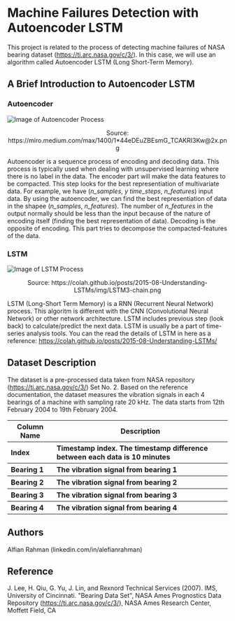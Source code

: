 # Machine Failures Detection with Autoencoder LSTM

This project is related to the process of detecting machine failures of NASA bearing dataset (https://ti.arc.nasa.gov/c/3/). In this case, we will use an algorithm called Autoencoder LSTM (Long Short-Term Memory). 

## A Brief Introduction to Autoencoder LSTM 
### Autoencoder 
![Image of Autoencoder Process](https://miro.medium.com/max/1400/1*44eDEuZBEsmG_TCAKRI3Kw@2x.png)
<p align='center'>Source: https://miro.medium.com/max/1400/1*44eDEuZBEsmG_TCAKRI3Kw@2x.png</p>

Autoencoder is a sequence process of encoding and decoding data. This process is typically used when dealing with unsupervised learning where there is no label in the data. The encoder part will make the data features to be compacted. This step looks for the best representiation of multivariate data. For example, we have (*n_samples*, *y time_steps*, *n_features*) input data. By using the autoencoder, we can find the best representiation of data in the shapee (*n_samples*, *n_features*). The number of *n_features* in the output normally should be less than the input because of the nature of encoding itself (finding the best representation of data). Decoding is the opposite of encoding. This part tries to decompose the compacted-features of the data. 

### LSTM
![Image of LSTM Process](https://colah.github.io/posts/2015-08-Understanding-LSTMs/img/LSTM3-chain.png)
<p align='center'>Source: https://colah.github.io/posts/2015-08-Understanding-LSTMs/img/LSTM3-chain.png</p>

LSTM (Long-Short Term Memory) is a RNN (Recurrent Neural Network) process. This algoritm is different with the CNN (Convolutional Neural Network) or other network architecture. LSTM includes previous step (look back) to calculate/predict the next data. LSTM is usually be a part of time-series analysis tools. You can the read the details of LSTM in here as a reference: https://colah.github.io/posts/2015-08-Understanding-LSTMs/

## Dataset Description 
The dataset is a pre-processed data taken from NASA repository (https://ti.arc.nasa.gov/c/3/) Set No. 2. Based on the reference documentation, the dataset measures the vibration signals in each 4 bearings of a machine with sampling rate 20 kHz. The data starts from 12th February 2004 to 19th February 2004. 

<table>
    <tr>
        <th style='text-align:center'>Column Name</th>
        <th style='text-align:center'>Description</th>
    </tr>
     <tr>
        <th style='text-align:left'>Index</th>
        <th style='text-align:left'>Timestamp index. The timestamp difference between each data is 10 minutes</th>
    </tr>   
     <tr>
        <th style='text-align:left'>Bearing 1</th>
        <th style='text-align:left'>The vibration signal from bearing 1</th>
    </tr>
      <tr>
        <th style='text-align:left'>Bearing 2</th>
        <th style='text-align:left'>The vibration signal from bearing 2</th>
    </tr>
      <tr>
        <th style='text-align:left'>Bearing 3</th>
        <th style='text-align:left'>The vibration signal from bearing 3</th>
    </tr>
      <tr>
        <th style='text-align:left'>Bearing 4</th>
        <th style='text-align:left'>The vibration signal from bearing 4</th>
    </tr>
 </table>

## Authors

Alfian Rahman (linkedin.com/in/alefianrahman)

## Reference 
J. Lee, H. Qiu, G. Yu, J. Lin, and Rexnord Technical Services (2007). IMS, University of Cincinnati. "Bearing Data Set", NASA Ames Prognostics Data Repository (https://ti.arc.nasa.gov/c/3/), NASA Ames Research Center, Moffett Field, CA
